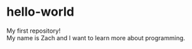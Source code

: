 # hello-world
My first repository! <br>
My name is Zach and I want to learn more about programming.
